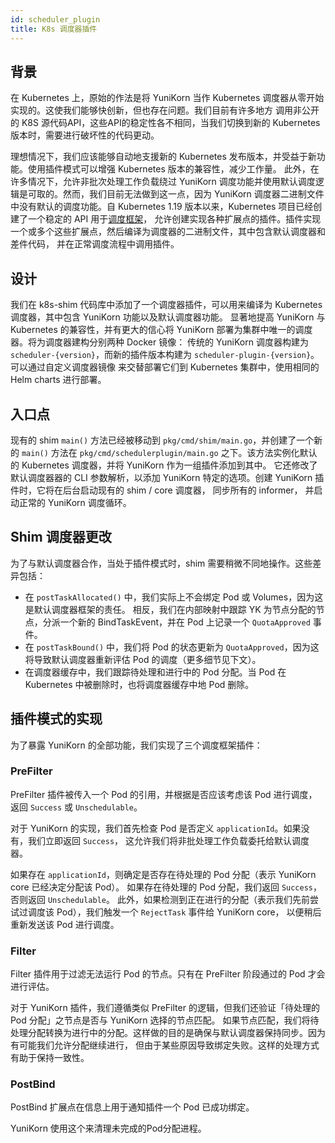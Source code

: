 ```yaml
---
id: scheduler_plugin
title: K8s 调度器插件
---
```


<!--
* Licensed to the Apache Software Foundation (ASF) under one
* or more contributor license agreements.  See the NOTICE file
* distributed with this work for additional information
* regarding copyright ownership.  The ASF licenses this file
* to you under the Apache License, Version 2.0 (the
* "License"); you may not use this file except in compliance
* with the License.  You may obtain a copy of the License at
*
*      http://www.apache.org/licenses/LICENSE-2.0
*
* Unless required by applicable law or agreed to in writing, software
* distributed under the License is distributed on an "AS IS" BASIS,
* WITHOUT WARRANTIES OR CONDITIONS OF ANY KIND, either express or implied.
* See the License for the specific language governing permissions and
* limitations under the License.
-->


## 背景

在 Kubernetes 上，原始的作法是将 YuniKorn 当作 Kubernetes 调度器从零开始实现的。这使我们能够快创新，但也存在问题。我们目前有许多地方
调用非公开的 K8S 源代码API，这些API的稳定性各不相同，当我们切换到新的 Kubernetes 版本时，需要进行破坏性的代码更动。

理想情况下，我们应该能够自动地支援新的 Kubernetes 发布版本，并受益于新功能。使用插件模式可以增强 Kubernetes 版本的兼容性，减少工作量。
此外，在许多情况下，允许非批次处理工作负载绕过 YuniKorn 调度功能并使用默认调度逻辑是可取的。然而，我们目前无法做到这一点，因为 
YuniKorn 调度器二进制文件中没有默认的调度功能。自 Kubernetes 1.19 版本以来，Kubernetes 项目已经创建了一个稳定的 API 
用于[调度框架](https://kubernetes.io/docs/concepts/scheduling-eviction/scheduling-framework/)，
允许创建实现各种扩展点的插件。插件实现一个或多个这些扩展点，然后编译为调度器的二进制文件，其中包含默认调度器和差件代码，
并在正常调度流程中调用插件。

## 设计

我们在 k8s-shim 代码库中添加了一个调度器插件，可以用来编译为 Kubernetes 调度器，其中包含 YuniKorn 功能以及默认调度器功能。
显著地提高 YuniKorn 与 Kubernetes 的兼容性，并有更大的信心将 YuniKorn 部署为集群中唯一的调度器。将为调度器建构分别两种 Docker 镜像：
传统的 YuniKorn 调度器构建为 `scheduler-{version}`，而新的插件版本构建为 `scheduler-plugin-{version}`。可以通过自定义调度器镜像
来交替部署它们到 Kubernetes 集群中，使用相同的 Helm charts 进行部署。

## 入口点

现有的 shim `main()` 方法已经被移动到 `pkg/cmd/shim/main.go`，并创建了一个新的 `main()` 方法在 
`pkg/cmd/schedulerplugin/main.go` 之下。该方法实例化默认的 Kubernetes 调度器，并将 YuniKorn 作为一组插件添加到其中。
它还修改了默认调度器器的 CLI 参数解析，以添加 YuniKorn 特定的选项。创建 YuniKorn 插件时，它将在后台启动现有的 shim / core 调度器，
同步所有的 informer， 并启动正常的 YuniKorn 调度循环。

## Shim 调度器更改

为了与默认调度器合作，当处于插件模式时，shim 需要稍微不同地操作。这些差异包括：

- 在 `postTaskAllocated()` 中，我们实际上不会绑定 Pod 或 Volumes，因为这是默认调度器框架的责任。
  相反，我们在内部映射中跟踪 YK 为节点分配的节点，分派一个新的 BindTaskEvent，并在 Pod 上记录一个 `QuotaApproved` 事件。
- 在 `postTaskBound()` 中，我们将 Pod 的状态更新为 `QuotaApproved`，因为这将导致默认调度器重新评估 Pod 的调度（更多细节见下文）。
- 在调度器缓存中，我们跟踪待处理和进行中的 Pod 分配。当 Pod 在 Kubernetes 中被删除时，也将调度器缓存中地 Pod 删除。


## 插件模式的实现

为了暴露 YuniKorn 的全部功能，我们实现了三个调度框架插件：

### PreFilter

PreFilter 插件被传入一个 Pod 的引用，并根据是否应该考虑该 Pod 进行调度，返回 `Success` 或 `Unschedulable`。

对于 YuniKorn 的实现，我们首先检查 Pod 是否定义 `applicationId`。如果没有，我们立即返回 `Success`，
这允许我们将非批处理工作负载委托给默认调度器。

如果存在 `applicationId`，则确定是否存在待处理的 Pod 分配（表示 YuniKorn core 已经决定分配该 Pod）。
如果存在待处理的 Pod 分配，我们返回 `Success`，否则返回 `Unschedulable`。
此外，如果检测到正在进行的分配（表示我们先前尝试过调度该 Pod），我们触发一个 `RejectTask` 事件给 YuniKorn core，
以便稍后重新发送该 Pod 进行调度。

### Filter

Filter 插件用于过滤无法运行 Pod 的节点。只有在 PreFilter 阶段通过的 Pod 才会进行评估。

对于 YuniKorn 插件，我们遵循类似 PreFilter 的逻辑，但我们还验证「待处理的 Pod 分配」之节点是否与 YuniKorn 选择的节点匹配。
如果节点匹配，我们将待处理分配转换为进行中的分配。这样做的目的是确保与默认调度器保持同步。因为有可能我们允许分配继续进行，
但由于某些原因导致绑定失败。这样的处理方式有助于保持一致性。

### PostBind

PostBind 扩展点在信息上用于通知插件一个 Pod 已成功绑定。

YuniKorn 使用这个来清理未完成的Pod分配进程。

